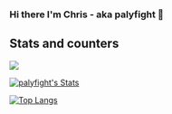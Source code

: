 ### Hi there I'm Chris - aka palyfight 👋

## Stats and counters

![](https://komarev.com/ghpvc/?username=palyfight)

[![palyfight's Stats](https://github-readme-stats.vercel.app/api?username=palyfight&count_private=true&show_icons=true&theme=onedark)](https://github.com/anuraghazra/github-readme-stats)

[![Top Langs](https://github-readme-stats.vercel.app/api/top-langs/?username=palyfight&layout=compact&langs_count=8&exclude_repo=Webflix&hide=php,css,html)](https://github.com/anuraghazra/github-readme-stats)

<!--
**palyfight/palyfight** is a ✨ _special_ ✨ repository because its `README.md` (this file) appears on your GitHub profile.

Here are some ideas to get you started:

- 🔭 I’m currently working on ...
- 🌱 I’m currently learning ...
- 👯 I’m looking to collaborate on ...
- 🤔 I’m looking for help with ...
- 💬 Ask me about ...
- 📫 How to reach me: ...
- 😄 Pronouns: ...
- ⚡ Fun fact: ...
-->
